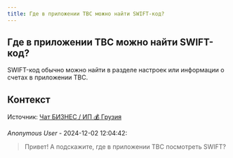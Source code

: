 ```yaml
---
title: Где в приложении ТВС можно найти SWIFT-код?
---
```


## Где в приложении ТВС можно найти SWIFT-код?

SWIFT-код обычно можно найти в разделе настроек или информации о счетах в приложении ТВС.

## Контекст

Источник: [Чат БИЗНЕС / ИП 💰 Грузия](https://t.me/ip_ge)

_Anonymous User_ - 2024-12-02 12:04:42:

> Привет! А подскажите, где в приложении ТВС посмотреть SWIFT?

